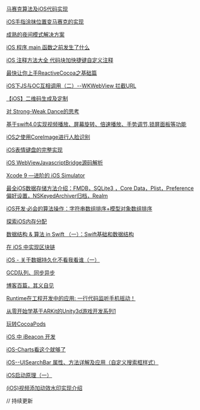 [马赛克算法及iOS代码实现](http://www.cnblogs.com/vicstudio/p/3358358.html)

[iOS手指涂抹位置变马赛克的实现](https://www.jianshu.com/p/e4bebae1b36f)

[成熟的夜间模式解决方案
](https://draveness.me/night)

[iOS 程序 main 函数之前发生了什么](http://blog.sunnyxx.com/2014/08/30/objc-pre-main/)

[iOS 注释方法大全 代码块加快捷键自定义注释](https://www.jianshu.com/p/78b8693d87cd)

[最快让你上手ReactiveCocoa之基础篇](https://www.jianshu.com/p/87ef6720a096%20)

[iOS下JS与OC互相调用（二）--WKWebView 拦截URL](https://blog.csdn.net/u011619283/article/details/52135982)

[【iOS】二维码生成及定制
](https://mp.weixin.qq.com/s?__biz=MzA3NzM0NzkxMQ==&mid=2655359384&idx=1&sn=de5a29fc75c681e2b7b32adda1fd7978&chksm=84e25cb0b395d5a619ca46ffad4200a8fb5f085052dee7dc9e601258a9e76d4dbe2266617758&mpshare=1&scene=23&srcid=1230OAfobfb1r4Anz4ycCRog%23rd)

[对 Strong-Weak Dance的思考](https://mp.weixin.qq.com/s?__biz=MjM5OTM0MzIwMQ==&mid=2652557836&idx=2&sn=b28c54b93e6b259c0952c9a36827c426&chksm=bcd297028ba51e142bdaa2d2a70920631c697136c9ca1743571ae151a8ae09f952755fc89f87&mpshare=1&scene=23&srcid=0125GFF2yA4mDAf0lw6Rt4C4%23rd)

[基于swift4.0实现视频播放、屏幕旋转、倍速播放、手势调节,锁屏面板等功能](https://mp.weixin.qq.com/s?__biz=MjM5OTM0MzIwMQ==&mid=2652557836&idx=1&sn=1e3c0a36b0877114358e10b4e196f3ca&chksm=bcd297028ba51e14ba55589abf47731d921f71a5a071004233f2767e6ad72fc64291b3f3fed1&mpshare=1&scene=23&srcid=0125M4sq0dR788P4K5DeZJrx%23rd)

[iOS之使用CoreImage进行人脸识别](https://mp.weixin.qq.com/s?__biz=MzA5OTU3NjAxNA==&mid=2653646397&idx=1&sn=895773ae0a95a18397c46b9590e8e364&chksm=8b5fff9cbc28768a803db676189b18a8cbc8c8363c12aa4fc5820b3945b87b30566a680ce0d5&mpshare=1&scene=23&srcid=01274YNsaRSk0vwsUxI1Djbn%23rd)

[iOS表情键盘的完整实现](https://mp.weixin.qq.com/s?__biz=MjM5OTM0MzIwMQ==&mid=2652557976&idx=2&sn=0da2d0412049ca08b43dbfb8f254819c&chksm=bcd297968ba51e80517fd6886c2db98f31c6ca45606f78a38ceb90e555fb333f417765d8abcb&mpshare=1&scene=23&srcid=0128pSHyRalKpaqf1JTIhl4Z%23rd)


[iOS WebViewJavascriptBridge源码解析](https://mp.weixin.qq.com/s?__biz=MjM5OTM0MzIwMQ==&mid=2652557976&idx=3&sn=04926bdaa39d022fd04fafc6ad4fdbc5&chksm=bcd297968ba51e80ecc38f956d04b00b3b6ca239f096251f4de1db2b534cc22eadcdce16fa36&mpshare=1&scene=23&srcid=0128qr23WbkVW9uG8QYfJzoS%23rd)


[Xcode 9 —进阶的 iOS Simulator](https://mp.weixin.qq.com/s?__biz=MjM5OTM0MzIwMQ==&mid=2652557872&idx=2&sn=ceafb4906f5026216e33600321f00609&chksm=bcd2973e8ba51e28d38b5474998cb15b005c56404e184c881a1d334282310420656394596f8a&mpshare=1&scene=23&srcid=0128bDqpwQHqOwnMoFpG7oCR%23rd)

[最全iOS数据存储方法介绍：FMDB，SQLite3 ，Core Data，Plist，Preference偏好设置，NSKeyedArchiver归档，Realm](https://www.jianshu.com/p/e88880be794f)

[iOS开发·必会的算法操作：字符串数组排序+模型对象数组排序](https://mp.weixin.qq.com/s?__biz=MzA3NzM0NzkxMQ==&mid=2655359440&idx=1&sn=5b17e680c035cdd6ef43728d7bd6c851&chksm=84e25cf8b395d5eeacf09b10f05bcf475b798091926dbd13ebd5369615b9cc089af3c39f937f&mpshare=1&scene=23&srcid=0130ITPrAulxVoIDMJrhAk4a%23rd)

[探索iOS内存分配](https://mp.weixin.qq.com/s?__biz=MjM5OTM0MzIwMQ==&mid=2652558092&idx=1&sn=819f05b18513e3a1a7e786dc0fb0e57a&chksm=bcd296028ba51f14865218cf6a685fd2566955bb0b03fd6593a09e93f01599264d683e09a4ae&mpshare=1&scene=23&srcid=0201WSlq1IqmXhfP6NPWPPyU%23rd)


[数据结构 & 算法 in Swift （一）：Swift基础和数据结构](https://mp.weixin.qq.com/s?__biz=MjM5OTM0MzIwMQ==&mid=2652558092&idx=2&sn=2f7e7a356aead2df251e27c29fb9aa82&chksm=bcd296028ba51f146d608ef31ead77d45886d5d94fa745707a4ab328ceb4b3c2661bf2b90770&mpshare=1&scene=23&srcid=0201VBElkFnGYnLDKyC2u4p2%23rd)


[在 iOS 中实现区块链](https://mp.weixin.qq.com/s?__biz=MjM5OTM0MzIwMQ==&mid=2652558119&idx=1&sn=746701ab3da2b61a205811c321b1ade8&chksm=bcd296298ba51f3f4b21e2127767d6b39d84081c806b2b7f1b302374f16a945304c20982ea7e&mpshare=1&scene=23&srcid=0202BqOslUjUWXkIK9dCdehk%23rd)

[iOS - 关于数据持久化不看我看谁（一）](https://mp.weixin.qq.com/s?__biz=MjM5OTM0MzIwMQ==&mid=2652558052&idx=3&sn=6261d9a56cda6398032bcbf244241c2f&chksm=bcd297ea8ba51efc0e99b7ff95ccf6ca498e9c5273bed3d9a70de373f6ab3d3348b935d32408&mpshare=1&scene=23&srcid=02023Sh9dmBpkTJzkU9JhGi7%23rd)


[GCD队列、同步异步
](https://mp.weixin.qq.com/s?__biz=MjM5OTM0MzIwMQ==&mid=2652558031&idx=2&sn=a068ba558b1aeff01e0bc7cf5d6cbf5c&chksm=bcd297c18ba51ed778d73daed05a1d994fe8581a40c61f60452e444a44fb3993cbaa5897f3aa&mpshare=1&scene=23&srcid=020265ssiqObut98pMV92mP6%23rd)

[博客百篇，其义自见](https://mp.weixin.qq.com/s?__biz=MjM5OTM0MzIwMQ==&mid=2652558194&idx=3&sn=4e6951d72288b9bd807924de49d302fb&chksm=bcd2967c8ba51f6ac9f3f7e507a483d0919a3a3df2509a848e3179d9c7727723dadf6ebef60e&mpshare=1&scene=23&srcid=0204MZK95ylfM9lElnbNvocN%23rd)


[Runtime在工程开发中的应用: 一行代码监听手机摇动！](https://zhuanlan.zhihu.com/p/33057126?utm_medium=social&utm_source=qq)


[从零开始学基于ARKit的Unity3d游戏开发系列1](https://zhuanlan.zhihu.com/p/32224102?utm_medium=social&utm_source=qq)

[玩转CocoaPods
](https://zhuanlan.zhihu.com/p/33537788?utm_medium=social&utm_source=qq)

[iOS 中 iBeacon 开发](https://mp.weixin.qq.com/s?__biz=MjM5OTM0MzIwMQ==&mid=2652558410&idx=1&sn=221802a22de741e16b8496ba84950b98&chksm=bcd291448ba51852c7138ed5801856b11976c9554d9e8b37946c69ec9a82652da916233ea1f1&mpshare=1&scene=23&srcid=02125xwXy0dmMpODZJiwqouG%23rd)


[iOS-Charts看这个就够了](https://mp.weixin.qq.com/s?__biz=MjM5OTM0MzIwMQ==&mid=2652558346&idx=2&sn=7980c187c388cfe6fbb8ecdb7d7ddb68&chksm=bcd291048ba5181264b3de96b3c3f0425514ecb400e10f9b5c9f2954f21648d4679b4c8f64f0&mpshare=1&scene=23&srcid=0212nKyk4xdTZQfkADk3wVX9%23rd)


[iOS--UISearchBar 属性、方法详解及应用（自定义搜索框样式）](https://mp.weixin.qq.com/s/xQKQrDZtFBg-gAF-tL3U7w)


[iOS启动原理（一）](https://mp.weixin.qq.com/s?__biz=MjM5OTM0MzIwMQ==&mid=2652559625&idx=3&sn=2e1d803d6a3659b539c33a012a83aa96&chksm=bcd29c078ba51511dad574ac97e3db542f0577ccc834cad6bb077f35e4648444ee1c1591f5e3&mpshare=1&scene=23&srcid=0408iwz51NEttufn5b5sPORL%23rd)


[(iOS)视频添加动效水印实现介绍](https://www.jianshu.com/p/9f4f37e5abc6)

// 持续更新

